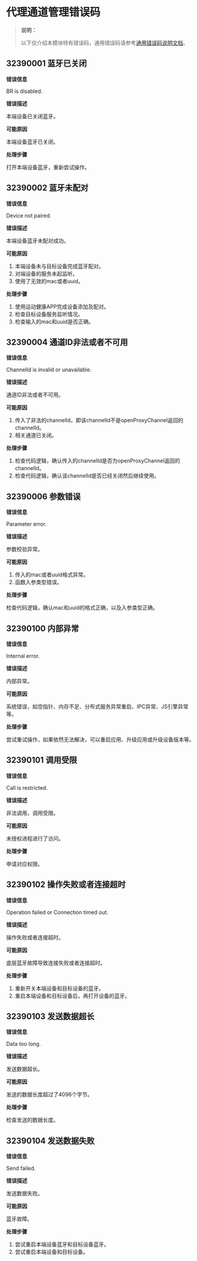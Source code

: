 # 代理通道管理错误码

> **说明：**
>
> 以下仅介绍本模块特有错误码，通用错误码请参考[通用错误码说明文档](../errorcode-universal.md)。

## 32390001 蓝牙已关闭

**错误信息**

BR is disabled.

**错误描述**

本端设备已关闭蓝牙。

**可能原因**

本端设备蓝牙已关闭。

**处理步骤**

打开本端设备蓝牙，重新尝试操作。

## 32390002 蓝牙未配对

**错误信息**

Device not paired.

**错误描述**

本端设备蓝牙未配对成功。

**可能原因**

1. 本端设备未与目标设备完成蓝牙配对。
2. 对端设备的服务未起监听。
3. 使用了无效的mac或者uuid。

**处理步骤**

1. 使用运动健康APP完成设备添加及配对。
2. 检查目标设备服务监听情况。
3. 检查输入的mac和uuid是否正确。

## 32390004 通道ID非法或者不可用

**错误信息**

ChannelId is invalid or unavailable.

**错误描述**

通道ID非法或者不可用。

**可能原因**

1. 传入了非法的channelId，即该channelId不是openProxyChannel返回的channelId。
2. 相关通道已关闭。

**处理步骤**

1. 检查代码逻辑，确认传入的channelId是否为openProxyChannel返回的channelId。
2. 检查代码逻辑，确认该channelId是否已经关闭然后继续使用。

## 32390006 参数错误

**错误信息**

Parameter error.

**错误描述**

参数校验异常。

**可能原因**

1. 传入的mac或者uuid格式异常。
2. 函数入参类型错误。

**处理步骤**

检查代码逻辑，确认mac和uuid的格式正确，以及入参类型正确。

## 32390100 内部异常

**错误信息**

Internal error.

**错误描述**

内部异常。

**可能原因**

系统错误，如空指针、内存不足、分布式服务异常重启、IPC异常、JS引擎异常等。

**处理步骤**

尝试重试操作，如果依然无法解决，可以重启应用、升级应用或升级设备版本等。

## 32390101 调用受限

**错误信息**

Call is restricted.

**错误描述**

非法调用，调用受限。

**可能原因**

未授权进程进行了访问。

**处理步骤**

申请对应权限。

## 32390102 操作失败或者连接超时

**错误信息**

Operation failed or Connection timed out.

**错误描述**

操作失败或者连接超时。

**可能原因**

底层蓝牙故障导致连接失败或者连接超时。

**处理步骤**

1. 重新开关本端设备和目标设备的蓝牙。
2. 重启本端设备和目标设备后，再打开设备的蓝牙。

## 32390103 发送数据超长

**错误信息**

Data too long.

**错误描述**

发送数据超长。

**可能原因**

发送的数据长度超过了4096个字节。

**处理步骤**

检查发送的数据长度。

## 32390104 发送数据失败

**错误信息**

Send failed.

**错误描述**

发送数据失败。

**可能原因**

蓝牙故障。

**处理步骤**

1. 尝试重启本端设备蓝牙和目标设备蓝牙。
2. 尝试重启本端设备和目标设备。